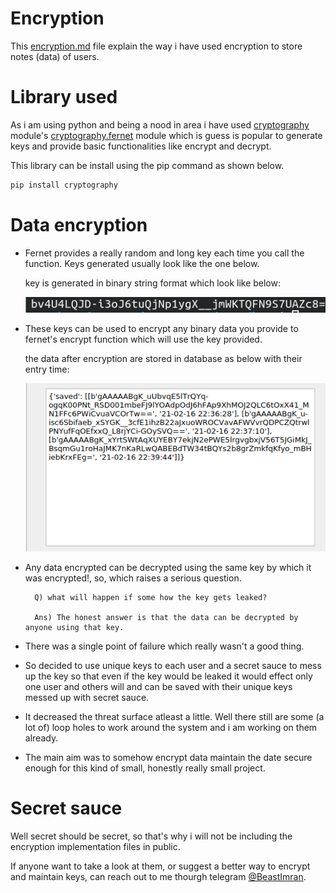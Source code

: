 # Encryption

This [encryption.md]() file explain the way i have used encryption to store notes (data) of users.

# Library used

As i am using python and being a nood in area i have used [cryptography](https://pypi.org/project/cryptography/) module's [cryptography.fernet](https://cryptography.io/en/latest/fernet.html) module which is guess is popular to generate keys and provide basic functionalities like encrypt and decrypt.

This library can be install using the pip command as shown below.

```bash
pip install cryptography
```

# Data encryption

* Fernet provides a really random and long key each time you call the function. Keys generated usually look like the one below.

  key is generated in binary string format which look like below:
  
  ![generated key](https://github.com/BeastImran/password-generator-bot/blob/main/images/generated_key.png "generated key")
  
* These keys can be used to encrypt any binary data you provide to fernet's encrypt function which will use the key provided.

  the data after encryption are stored in database as below with their entry time:
  
  ![saved encrypted notes](https://github.com/BeastImran/password-generator-bot/blob/main/images/stored_encrypted_notes.png "saved encrypted notes")

* Any data encrypted can be decrypted using the same key by which it was encrypted!, so, which raises a serious question. 

        Q) what will happen if some how the key gets leaked?

        Ans) The honest answer is that the data can be decrypted by anyone using that key.

* There was a single point of failure which really wasn't a good thing.

* So decided to use unique keys to each user and a secret sauce to mess up the key so that even if the key would be leaked it would effect only one user and others will and can be saved with their unique keys messed up with secret sauce.

* It decreased the threat surface atleast a little. Well there still are some (a lot of) loop holes to work around the system and i am working on them already.

* The main aim was to somehow encrypt data maintain the date secure enough for this kind of small, honestly really small project.

# Secret sauce

Well secret should be secret, so that's why i will not be including the encryption implementation files in public.

If anyone want to take a look at them, or suggest a better way to encrypt and maintain keys, can reach out to me thourgh telegram [@BeastImran](https://t.me/beastimran).

